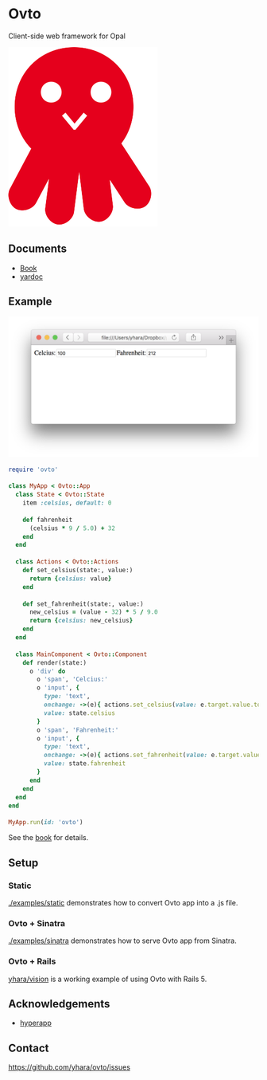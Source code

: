 # Ovto

Client-side web framework for Opal

![logo](ovtologo.png)

## Documents

- [Book](https://yhara.github.io/ovto/)
- [yardoc](https://yhara.github.io/ovto/api/)

## Example

![screenshot](screenshot.png)

```rb
require 'ovto'

class MyApp < Ovto::App
  class State < Ovto::State
    item :celsius, default: 0

    def fahrenheit
      (celsius * 9 / 5.0) + 32
    end
  end

  class Actions < Ovto::Actions
    def set_celsius(state:, value:)
      return {celsius: value}
    end

    def set_fahrenheit(state:, value:)
      new_celsius = (value - 32) * 5 / 9.0
      return {celsius: new_celsius}
    end
  end

  class MainComponent < Ovto::Component
    def render(state:)
      o 'div' do
        o 'span', 'Celcius:'
        o 'input', {
          type: 'text',
          onchange: ->(e){ actions.set_celsius(value: e.target.value.to_i) },
          value: state.celsius
        }
        o 'span', 'Fahrenheit:'
        o 'input', {
          type: 'text',
          onchange: ->(e){ actions.set_fahrenheit(value: e.target.value.to_i) },
          value: state.fahrenheit
        }
      end
    end
  end
end

MyApp.run(id: 'ovto')
```

See the [book](https://yhara.github.io/ovto/guides/tutorial.html) for details.

## Setup

### Static

[./examples/static](./examples/static) demonstrates how to convert Ovto app
into a .js file.

### Ovto + Sinatra

[./examples/sinatra](./examples/sinatra) demonstrates how to serve Ovto app
from Sinatra.

### Ovto + Rails

[yhara/vision](https://github.com/yhara/vision) is a working example of using Ovto with Rails 5.

## Acknowledgements

- [hyperapp](https://github.com/hyperapp/hyperapp)

## Contact

https://github.com/yhara/ovto/issues
